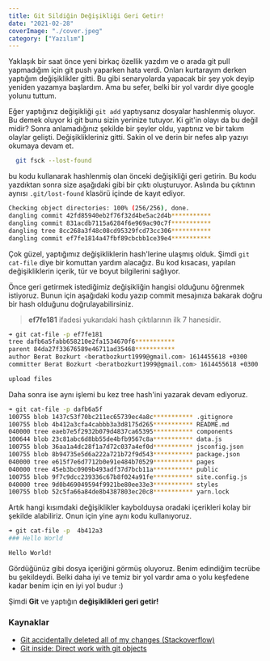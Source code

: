 ```yaml
---
title: Git Sildiğin Değişikliği Geri Getir!
date: "2021-02-28"
coverImage: "./cover.jpeg"
category: ["Yazılım"]
---
```


Yaklaşık bir saat önce yeni birkaç özellik yazdım ve o arada git pull yapmadığım için git push yaparken hata verdi. Onları kurtarayım derken yaptığım değişiklikler gitti. Bu gibi senaryolarda yapacak bir şey yok deyip yeniden yazamya başlardım. Ama bu sefer, belki bir yol vardır diye google yolunu tuttum.

Eğer yaptığınız değişikliği `git add` yaptıysanız dosyalar hashlenmiş oluyor. Bu demek oluyor ki git bunu sizin yerinize tutuyor. Ki git'in olayı da bu değil midir? Sonra anlamadığınız şekilde bir şeyler oldu, yaptınız ve bir takım olaylar gelişti. Değişiklikleriniz gitti. Sakin ol ve derin bir nefes alıp yazıyı okumaya devam et.

```bash
  git fsck --lost-found
```
bu kodu kullanarak hashlenmiş olan önceki değişikliği geri getirin. Bu kodu yazdıktan sonra size aşağıdaki gibi bir çıktı oluşturuyor. Aslında bu çıktının aynısı `.git/lost-found` klasörü içinde de kayıt ediyor.

```bash
Checking object directories: 100% (256/256), done.
dangling commit 42fd85940eb2f76f32d4be5ac2d4b***********
dangling commit 831acdb7115a6284f6e969ac90c7f***********
dangling tree 8cc268a3f48c08cd95329fcd73cc306***********
dangling commit ef7fe1814a47fbf89cbcbb1ce39e4***********
```

Çok güzel, yaptığımız değişikliklerin hash'lerine ulaşmış olduk. Şimdi `git cat-file` diye bir komuttan yardım alacağız. Bu kod kısacası, yapılan değişikliklerin içerik, tür ve boyut bilgilerini sağlıyor. 

Önce geri getirmek istediğimiz değişikliğin hangisi olduğunu öğrenmek istiyoruz. Bunun için aşağıdaki kodu yazıp commit mesajınıza bakarak doğru bir hash olduğunu doğrulayabilirsiniz. 

> **ef7fe181** ifadesi yukarıdaki hash çıktılarının ilk 7 hanesidir.

```bash
➜ git cat-file -p ef7fe181
tree dafb6a5fabb658210e2fa1534670f6***********
parent 84da27f33676589e46711ad35468***********
author Berat Bozkurt <beratbozkurt1999@gmail.com> 1614455618 +0300
committer Berat Bozkurt <beratbozkurt1999@gmail.com> 1614455618 +0300

upload files
```

Daha sonra ise aynı işlemi bu kez tree hash'ini yazarak devam ediyoruz. 

```bash
➜ git cat-file -p dafb6a5f
100755 blob 1437c53f70bc211ec65739ec4a8c***********	.gitignore
100755 blob 4b412a3cfa4cabbb3a3d8175d265***********	README.md
040000 tree eaeb7e5f2932b079d4837ca65395***********	components
100644 blob 23c81abc6d8bb55de4bfb9567c8a***********	data.js
100755 blob 36aa1a4dc28f1a7d72c037a4ef0d***********	jsconfig.json
100755 blob 8b94735e5d6a222a721b72f9d543***********	package.json
040000 tree e615f7e6d7712b0e91e484b70529***********	pages
040000 tree 45eb3bc0909b493adf37d7bcb11a***********	public
100755 blob 9f7c9dcc239336c67b8f024a91fe***********	site.config.js
040000 tree 9d0b469049594f9921be80ee33e3***********	styles
100755 blob 52c5fa66a84de8b4387803ec20c8***********	yarn.lock
```

Artık hangi kısımdaki değişiklikler kaybolduysa oradaki içerikleri kolay bir şekilde alabiliriz. Onun için yine aynı kodu kullanıyoruz. 

```bash
➜ git cat-file -p  4b412a3
### Hello World

Hello World!
```

Gördüğünüz gibi dosya içeriğini görmüş oluyoruz. Benim edindiğim tecrübe bu şekildeydi. Belki daha iyi ve temiz bir yol vardır ama o yolu keşfedene kadar benim için en iyi yol budur :)

Şimdi **Git** ve yaptığın **değişiklikleri geri getir!**

### Kaynaklar

- [Git accidentally deleted all of my changes (Stackoverflow)](https://stackoverflow.com/a/19628406/8745473) 
- [Git inside: Direct work with git objects](https://githowto.com/git_internals_working_directly_with_git_objects)
